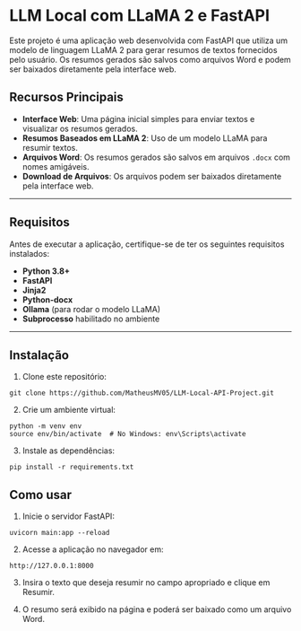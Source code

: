 # LLM Local com LLaMA 2 e FastAPI

Este projeto é uma aplicação web desenvolvida com FastAPI que utiliza um modelo de linguagem LLaMA 2 para gerar resumos de textos fornecidos pelo usuário. Os resumos gerados são salvos como arquivos Word e podem ser baixados diretamente pela interface web.

## Recursos Principais

- **Interface Web**: Uma página inicial simples para enviar textos e visualizar os resumos gerados.
- **Resumos Baseados em LLaMA 2**: Uso de um modelo LLaMA para resumir textos.
- **Arquivos Word**: Os resumos gerados são salvos em arquivos `.docx` com nomes amigáveis.
- **Download de Arquivos**: Os arquivos podem ser baixados diretamente pela interface web.

---

## Requisitos

Antes de executar a aplicação, certifique-se de ter os seguintes requisitos instalados:

- **Python 3.8+**
- **FastAPI**
- **Jinja2**
- **Python-docx**
- **Ollama** (para rodar o modelo LLaMA)
- **Subprocesso** habilitado no ambiente

---

## Instalação

1. Clone este repositório:
```
git clone https://github.com/MatheusMV05/LLM-Local-API-Project.git
```
2. Crie um ambiente virtual:
```
python -m venv env
source env/bin/activate  # No Windows: env\Scripts\activate
```
3. Instale as dependências:
```
pip install -r requirements.txt
```
## Como usar

1. Inicie o servidor FastAPI:
```
uvicorn main:app --reload
```
2. Acesse a aplicação no navegador em:
```
http://127.0.0.1:8000
```
3. Insira o texto que deseja resumir no campo apropriado e clique em Resumir.

4. O resumo será exibido na página e poderá ser baixado como um arquivo Word.


   


   
   

